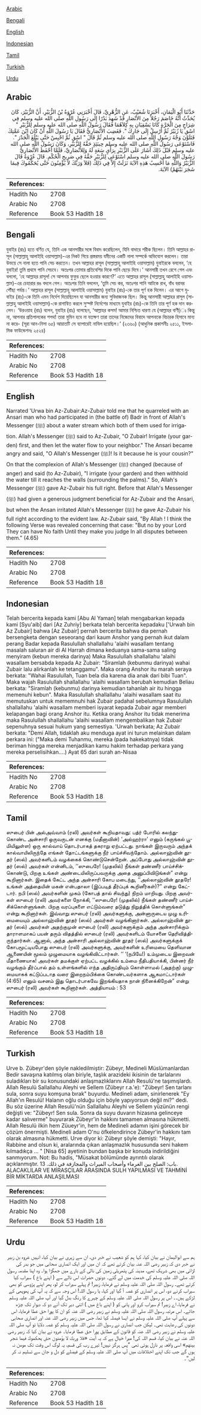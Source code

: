 [Arabic](#arabic)

[Bengali](#bengali)

[English](#english)

[Indonesian](#indonesian)

[Tamil](#tamil)

[Turkish](#turkish)

[Urdu](#urdu)

## Arabic


<div dir="rtl" lang="ar" style={{fontSize:'larger',backgroundColor:'#f8f9fa',padding:20}}>
حَدَّثَنَا أَبُو الْيَمَانِ، أَخْبَرَنَا شُعَيْبٌ، عَنِ الزُّهْرِيِّ، قَالَ أَخْبَرَنِي عُرْوَةُ بْنُ الزُّبَيْرِ، أَنَّ الزُّبَيْرَ، كَانَ يُحَدِّثُ أَنَّهُ خَاصَمَ رَجُلاً مِنَ الأَنْصَارِ قَدْ شَهِدَ بَدْرًا إِلَى رَسُولِ اللَّهِ صلى الله عليه وسلم فِي شِرَاجٍ مِنَ الْحَرَّةِ كَانَا يَسْقِيَانِ بِهِ كِلاَهُمَا فَقَالَ رَسُولُ اللَّهِ صلى الله عليه وسلم لِلزُّبَيْرِ ‏"‏ اسْقِ يَا زُبَيْرُ ثُمَّ أَرْسِلْ إِلَى جَارِكَ ‏"‏‏.‏ فَغَضِبَ الأَنْصَارِيُّ فَقَالَ يَا رَسُولَ اللَّهِ آنْ كَانَ ابْنَ عَمَّتِكَ فَتَلَوَّنَ وَجْهُ رَسُولِ اللَّهِ صلى الله عليه وسلم ثُمَّ قَالَ ‏"‏ اسْقِ ثُمَّ احْبِسْ حَتَّى يَبْلُغَ الْجَدْرَ ‏"‏‏.‏ فَاسْتَوْعَى رَسُولُ اللَّهِ صلى الله عليه وسلم حِينَئِذٍ حَقَّهُ لِلزُّبَيْرِ، وَكَانَ رَسُولُ اللَّهِ صلى الله عليه وسلم قَبْلَ ذَلِكَ أَشَارَ عَلَى الزُّبَيْرِ بِرَأْىٍ سَعَةٍ لَهُ وَلِلأَنْصَارِيِّ، فَلَمَّا أَحْفَظَ الأَنْصَارِيُّ رَسُولَ اللَّهِ صلى الله عليه وسلم اسْتَوْعَى لِلزُّبَيْرِ حَقَّهُ فِي صَرِيحِ الْحُكْمِ‏.‏ قَالَ عُرْوَةُ قَالَ الزُّبَيْرُ وَاللَّهِ مَا أَحْسِبُ هَذِهِ الآيَةَ نَزَلَتْ إِلاَّ فِي ذَلِكَ ‏(‏فَلاَ وَرَبِّكَ لاَ يُؤْمِنُونَ حَتَّى يُحَكِّمُوكَ فِيمَا شَجَرَ بَيْنَهُمْ‏)‏ الآيَةَ‏.‏
</div>
<div style={{backgroundColor:'#f8f9fa',padding:20, marginBottom: 10}}><table> <thead> <tr> <th>References:</th> <th></th> </tr> </thead> <tbody><tr><td>Hadith No</td><td>2708</td></tr><tr><td>Arabic No</td><td>2708</td></tr><tr><td>Reference</td><td>Book 53 Hadith 18</td></tr></tbody></table></div>

## Bengali


<div dir="ltr" lang="bn" style={{fontSize:'larger',backgroundColor:'#f8f9fa',padding:20}}>
যুবাইর (রাঃ) হতে বর্ণিত যে, তিনি এক আনসারীর সঙ্গে বিবাদ করেছিলেন, যিনি বাদারে শরীক ছিলেন। তিনি আল্লাহর রাসূল (সাল্লাল্লাহু আলাইহি ওয়াসাল্লাম)-এর নিকট গিয়ে প্রস্তরময় যমীনের একটি নালা সম্পর্কে অভিযোগ করলেন। তারা উভয়ে সে নালা হতে পানি সেচ করতেন। তখন আল্লাহর রাসূল (সাল্লাল্লাহু আলাইহি ওয়াসাল্লাম) যুবাইরকে বললেন, ‘হে যুবাইর! তুমি প্রথমে পানি সেচবে। অতঃপর তোমার প্রতিবেশির দিকে পানি ছেড়ে দিবে।’ আনসারী তখন রেগে গেল এবং বললো, ‘হে আল্লাহর রাসূল! সে আপনার ফুফুর ছেলে হওয়ার কারণে?’ এতে আল্লাহর রাসূল (সাল্লাল্লাহু আলাইহি ওয়াসাল্লাম)-এর চেহারার রঙ বদলে গেল। অতঃপর তিনি বললেন, ‘তুমি সেচ কর, অতঃপর পানি আটকে রাখ, বাঁধ বরাবর পৌঁছা পর্যন্ত।’ আল্লাহর রাসূল (সাল্লাল্লাহু আলাইহি ওয়াসাল্লাম) যুবাইর (রাঃ)-কে তার পূর্ণ হক দিলেন। এর আগে যুবাইর (রাঃ)-কে তিনি এমন নির্দেশ দিয়েছিলেন যা আনসারীর জন্য সুবিধাজনক ছিল। কিন্তু আনসারী আল্লাহর রাসূল (সাল্লাল্লাহু আলাইহি ওয়াসাল্লাম)-কে রাগান্বিত করলে সুস্পষ্ট নির্দেশের মাধ্যমে যুবাইর (রাঃ)-কে তিনি তার পূর্ণ হক দান করলেন। ‘উরওয়াহ (রাঃ) বলেন, যুবাইর (রাঃ) বলেছেন, ‘আল্লাহর কসম! আমার নিশ্চিত ধারণা যে (আল্লাহর বাণী)ঃ কিন্তু না, আপনার প্রতিপালকের শপথ! তারা মুমিন হবে না যতক্ষণ তারা তাদের নিজেদের বিবাদে আপনাকে বিচারক হিসাবে মান্য না করে- (সূরা আন-নিসা ৬৫) আয়াতটি সে ব্যাপারেই নাযিল হয়েছিল।’ (২৩৬০) (আধুনিক প্রকাশনীঃ ২৫১১, ইসলামিক ফাউন্ডেশনঃ ২৫২৪)
</div>
<div style={{backgroundColor:'#f8f9fa',padding:20, marginBottom: 10}}><table> <thead> <tr> <th>References:</th> <th></th> </tr> </thead> <tbody><tr><td>Hadith No</td><td>2708</td></tr><tr><td>Arabic No</td><td>2708</td></tr><tr><td>Reference</td><td>Book 53 Hadith 18</td></tr></tbody></table></div>

## English


<div dir="ltr" lang="en" style={{fontSize:'larger',backgroundColor:'#f8f9fa',padding:20}}>
Narrated 'Urwa bin Az-Zubair:Az-Zubair told me that he quarreled with an Ansari man who had participated in (the battle of) Badr in front of Allah's Messenger (ﷺ) about a water stream which both of them used for irrigation. Allah's Messenger (ﷺ) said to Az-Zubair, "O Zubair! Irrigate (your garden) first, and then let the water flow to your neighbor." The Ansari became angry and said, "O Allah's Messenger (ﷺ)! Is it because he is your cousin?" On that the complexion of Allah's Messenger (ﷺ) changed (because of anger) and said (to Az-Zubair), "I irrigate (your garden) and then withhold the water till it reaches the walls (surrounding the palms)." So, Allah's Messenger (ﷺ) gave Az-Zubair his full right. Before that Allah's Messenger (ﷺ) had given a generous judgment beneficial for Az-Zubair and the Ansari, but when the Ansan irritated Allah's Messenger (ﷺ) he gave Az-Zubair his full right according to the evident law. Az-Zubair said, "By Allah ! I think the following Verse was revealed concerning that case: "But no by your Lord They can have No faith Until they make you judge In all disputes between them." (4.65)
</div>
<div style={{backgroundColor:'#f8f9fa',padding:20, marginBottom: 10}}><table> <thead> <tr> <th>References:</th> <th></th> </tr> </thead> <tbody><tr><td>Hadith No</td><td>2708</td></tr><tr><td>Arabic No</td><td>2708</td></tr><tr><td>Reference</td><td>Book 53 Hadith 18</td></tr></tbody></table></div>

## Indonesian


<div dir="ltr" lang="id" style={{fontSize:'larger',backgroundColor:'#f8f9fa',padding:20}}>
Telah bercerita kepada kami [Abu Al Yaman] telah mengabarkan kepada kami [Syu'aib] dari [Az Zuhriy] berkata telah bercerita kepadaku ['Urwah bin Az Zubair] bahwa [Az Zubair] pernah bercerita bahwa dia pernah bersengketa dengan seseorang dari kaum Anshor yang pernah ikut dalam perang Badar kepada Rasulullah shallallahu 'alaihi wasallam tentang masalah saluran air di Al Harrah dimana keduanya sama-sama saling menyiram (kebun mereka darinya) Maka Rasulullah shallallahu 'alaihi wasallam bersabda kepada Az Zubair: "Siramlah (kebunmu darinya) wahai Zubair lalu alirkanlah ke tetanggamu". Maka orang Anshor itu marah seraya berkata: "Wahai Rasulullah, Tuan bela dia karena dia anak dari bibi Tuan". Maka wajah Rasulullah shallallahu 'alaihi wasallam berubah kemudian Beliau berkata: "Siramlah (kebunmu) darinya kemudian tahanlah air itu hingga memenuhi kebun". Maka Rasulullah shallallahu 'alaihi wasallam saat itu memutuskan untuk mememnuhi hak Zubair padahal sebelumnya Rasulullah shallallahu 'alaihi wasallam memberi isyarat kepada Zubair agar memberi kelapangan bagi orang Anshor itu. Ketika orang Anshor itu tidak menerima maka Rasulullah shallallahu 'alaihi wasallam mengembalikan hak Zubair sepenuhnya sesuai hukum yang semestiya. 'Urwah berkata; Az Zubair berkata: "Demi Allah, tidaklah aku menduga ayat ini turun melainkan dalam perkara ini: ("Maka demi Tuhanmu, mereka (pada hakekatnya) tidak beriman hingga mereka menjadikan kamu hakim terhadap perkara yang mereka perselisihkan….) Ayat 65 dari surah an-Nisaa
</div>
<div style={{backgroundColor:'#f8f9fa',padding:20, marginBottom: 10}}><table> <thead> <tr> <th>References:</th> <th></th> </tr> </thead> <tbody><tr><td>Hadith No</td><td>2708</td></tr><tr><td>Arabic No</td><td>2708</td></tr><tr><td>Reference</td><td>Book 53 Hadith 18</td></tr></tbody></table></div>

## Tamil


<div dir="ltr" lang="ta" style={{fontSize:'larger',backgroundColor:'#f8f9fa',padding:20}}>
ஸுபைர் பின் அல்அவ்வாம் (ரலி) அவர்கள் கூறியதாவது: பத்ர் போரில் கலந்துகொண்ட அன்சாரி ஒருவருடன் எனக்கு (மதீனாவின்) ‘அல்ஹர்ரா’ எனும் (கருங்கல் பூமியிலுள்ள) ஒரு கால்வாய் தொடர்பாகத் தகராறு ஏற்பட்டது. நாங்கள் இருவரும் அந்தக் கால்வாயிலிருந்தே எங்கள் தோட்டங்களுக்கு நீர் பாய்ச்சிவந்தோம். அல்லாஹ்வின் தூதர் (ஸல்) அவர்களிடம் வழக்கைக் கொண்டுசென்றேன். அப்போது அல்லாஹ்வின் தூதர் (ஸல்) அவர்கள் என்னிடம், ‘‘ஸுபைரே! (முதலில்) நீங்கள் தண்ணீர் பாய்ச்சிக்கொண்டு, பிறகு உங்கள் அண்டையிலிருப்பவருக்கு அதை அனுப்பிவிடுங்கள்” என்று கூறினார்கள். இதைக் கேட்ட அந்த அன்சாரி கோப மடைந்து, ‘‘அல்லாஹ்வின் தூதரே! உங்கள் அத்தையின் மகன் என்பதாலா (இப்படித் தீர்ப்புக் கூறினீர்கள்)?” என்று கேட்டார். நபி (ஸல்) அவர்களின் முகம் (கோபத் தால் சிவந்து) நிறம் மாறியது. பிறகு அவர்கள் ஸுபைர் (ரலி) அவர்களை நோக்கி, ‘‘ஸுபைரே! (முதலில்) நீங்கள் தண்ணீர் பாய்ச்சிக்கொள்ளுங்கள். பிறகு வரப்புகளை எட்டும்வரை தடுத்து நிறுத்திக் கொள்ளுங்கள்” என்று கூறினார்கள். இவ்வாறு ஸுபைர் (ரலி) அவர்களுக்கு, அன்னாருடைய முழு உரிமையையும் அல்லாஹ்வின் தூதர் (ஸல்) அவர்கள் வழங்கினார்கள். அல்லாஹ்வின் தூதர் (ஸல்) அவர்கள் அதற்குமுன் ஸுபைர் (ரலி) அவர்களுக்கும் அந்த அன்சாரிக்கும் தாராளமாகப் பயன் தரும் விதத்தில் ஸுபைர் (ரலி) அவர்களிடம் யோசனை தெரிவித்திருந்தார்கள். ஆனால், அந்த அன்சாரி அல்லாஹ்வின் தூதர் (ஸல்) அவர்களுக்குக் கோபமூட்டியபோது ஸுபைர் (ரலி) அவர்களுக்கு, அவர்களின் உரிமையை தெளிவான ஆணையின் மூலம் முழுமையாக வழங்கிவிட்டார்கள். ‘‘ ‘(நபியே!) உம்முடைய இறைவன் மீதாணையாக! அவர்கள் தமக்குள் ஏற்பட்ட வழக்கில் உம்மை நீதிபதியாக்கி, பின்னர் நீர் வழங்கும் தீர்ப்பால் தம் உள்ளங்களில் எந்த அதிருப்தியும் கொள்ளாமல் (அதற்கு) முழுமையாகக் கட்டுப்படாத வரை இறைநம்பிக்கை கொண்டவர்களாக ஆகமாட்டார்கள் (4:65) எனும் வசனம் இது தொடர்பாகவே இறங்கியதாக நான் நினைக்கிறேன்” என்று ஸுபைர் (ரலி) அவர்கள் கூறினார்கள். அத்தியாயம் : 53
</div>
<div style={{backgroundColor:'#f8f9fa',padding:20, marginBottom: 10}}><table> <thead> <tr> <th>References:</th> <th></th> </tr> </thead> <tbody><tr><td>Hadith No</td><td>2708</td></tr><tr><td>Arabic No</td><td>2708</td></tr><tr><td>Reference</td><td>Book 53 Hadith 18</td></tr></tbody></table></div>

## Turkish


<div dir="ltr" lang="tr" style={{fontSize:'larger',backgroundColor:'#f8f9fa',padding:20}}>
Urve b. Zübeyr'den şöyle nakledilmiştir: Zübeyr, Medineli Müslümanlardan Bedir savaşına katılmış olan biriyle, taşlık arazideki ikisinin de tarlalarını suladıkları bir su konusundaki anlaşmazlıklarını Allah Resulü'ne taşımışlardı. Allah Resulü Sallallahu Aleyhi ve Sellem (Zübeyr r.a.'e): "Zübeyr! Sen tarlanı sula, sonra suyu komşuna bırak" buyurdu. Medineli adam, sinirlenerek "Ey Allah'ın Resulü! Halanın oğlu olduğu için böyle yapıyorsun değil mi?" dedi. Bu söz üzerine Allah Resulü'nün Sallallahu Aleyhi ve Sellem yüzünün rengi değişti ve: "Zübeyr! Sen sula. Sonra da suyu duvarın hizasına gelinceye kadar salıverme" buyurarak Zübeyr'in hakkını tamamen almasına hükmetti. Allah Resulü ilkin hem Züueyr'in, hem de Medineli adamın işini görecek bir çözüm önermişti. Medineli adam O'nu öfkelendirince Zübeyr'in hakkını tam olarak almasına hükmetti. Urve diyor ki: Zübeyr şöyle demişti: "Hayır, Rabbine and olsun ki, aralarında çıkan anlaşmazlık hususunda seni hakem kılmadıkça ... " [Nisa 65] ayetinin bundan başka bir konuda indirildiğini sanmıyorum. Not: Bu hadis, "Müsakat bölümünde ayrıntılı olarak açıklanmıştır. باب: الصلح بين الغرماء وأصحاب الميراث والمجازفة في ذلك. 13. ALACAKLILAR VE MİRASÇILAR ARASINDA SULH YAPILMASI VE TAHMİNİ BİR MİKTARDA ANLAŞILMASI
</div>
<div style={{backgroundColor:'#f8f9fa',padding:20, marginBottom: 10}}><table> <thead> <tr> <th>References:</th> <th></th> </tr> </thead> <tbody><tr><td>Hadith No</td><td>2708</td></tr><tr><td>Arabic No</td><td>2708</td></tr><tr><td>Reference</td><td>Book 53 Hadith 18</td></tr></tbody></table></div>

## Urdu


<div dir="rtl" lang="ur" style={{fontSize:'larger',backgroundColor:'#f8f9fa',padding:20}}>
ہم سے ابوالیمان نے بیان کیا، کہا ہم کو شعیب نے خبر دی، ان سے زہری نے بیان کیا، انہیں عروہ بن زبیر نے خبر دی کہ زبیر رضی اللہ عنہ بیان کرتے تھے کہ ان میں اور ایک انصاری صحابی میں جو بدر کی لڑائی میں بھی شریک تھے، مدینہ کی پتھریلی زمین کی نالی کے بارے میں جھگڑا ہوا۔ وہ اپنا مقدمہ رسول اللہ صلی اللہ علیہ وسلم کی خدمت میں لے گئے۔ دونوں حضرات اس نالے سے ( اپنے باغ ) سیراب کیا کرتے تھے۔ رسول اللہ صلی اللہ علیہ وسلم نے فرمایا، زبیر! تم پہلے سیراب کر لو، پھر اپنے پڑوسی کو بھی سیراب کرنے دو، اس پر انصاری کو غصہ آ گیا اور کہا، یا رسول اللہ! اس وجہ سے کہ یہ آپ کی پھوپھی کے لڑکے ہیں۔۔ اس پر رسول اللہ صلی اللہ علیہ وسلم کے چہرے کا رنگ بدل گیا اور آپ صلی اللہ علیہ وسلم نے فرمایا، اے زبیر! تم سیراب کرو اور پانی کو ( اپنے باغ میں ) اتنی دیر تک آنے دو کہ دیوار تک چڑھ جائے۔ اس مرتبہ رسول اللہ صلی اللہ علیہ وسلم نے زبیر رضی اللہ عنہ کو ان کا پورا حق عطا فرمایا، اس سے پہلے آپ صلی اللہ علیہ وسلم نے ایسا فیصلہ کیا تھا، جس میں زبیر رضی اللہ عنہ اور انصاری صحابی دونوں کی رعایت تھی۔ لیکن جب انصاری نے رسول اللہ صلی اللہ علیہ وسلم کو غصہ دلایا تو آپ صلی اللہ علیہ وسلم نے زبیر رضی اللہ عنہ کو قانون کے مطابق پورا حق عطا فرمایا۔ عروہ نے بیان کیا کہ زبیر رضی اللہ عنہ نے بیان کیا، قسم اللہ کی! میرا خیال ہے کہ یہ آیت «فلا وربك لا يؤمنون حتى يحكموك فيما شجر بينهم‏» اسی واقعہ پر نازل ہوئی تھی ”پس ہرگز نہیں! تیرے رب کی قسم، یہ لوگ اس وقت تک مومن نہ ہوں گے جب تک اپنے اختلافات میں آپ صلی اللہ علیہ وسلم کے فیصلے کو دل و جان سے تسلیم نہ کر لیں“۔
</div>
<div style={{backgroundColor:'#f8f9fa',padding:20, marginBottom: 10}}><table> <thead> <tr> <th>References:</th> <th></th> </tr> </thead> <tbody><tr><td>Hadith No</td><td>2708</td></tr><tr><td>Arabic No</td><td>2708</td></tr><tr><td>Reference</td><td>Book 53 Hadith 18</td></tr></tbody></table></div>